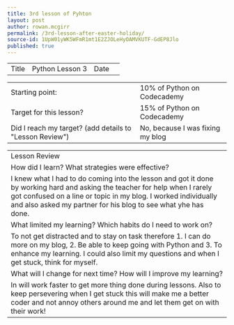 ```yaml
---
title: 3rd lesson of Pyhton
layout: post
author: rowan.mcgirr
permalink: /3rd-lesson-after-easter-holiday/
source-id: 1UpW01yWK5WFmR1mt1E2ZJOLeHyOAMVKUTF-GdEP8Jlo
published: true
---
```

<table>
  <tr>
    <td>Title</td>
    <td>Python Lesson 3</td>
    <td>Date</td>
    <td></td>
  </tr>
</table>


<table>
  <tr>
    <td>Starting point:</td>
    <td>10% of Python on Codecademy</td>
  </tr>
  <tr>
    <td>Target for this lesson?</td>
    <td>15% of Python on Codecademy</td>
  </tr>
  <tr>
    <td>Did I reach my target? 
(add details to "Lesson Review")</td>
    <td>No, because I was fixing my blog</td>
  </tr>
</table>


<table>
  <tr>
    <td>Lesson Review</td>
  </tr>
  <tr>
    <td>How did I learn? What strategies were effective? </td>
  </tr>
  <tr>
    <td>I knew what I had to do coming into the lesson and got it done by working hard and asking the teacher for help when I rarely got confused on a line or topic in my blog. I worked individually and also asked my partner for his blog to see what yhe has done.</td>
  </tr>
  <tr>
    <td>What limited my learning? Which habits do I need to work on?</td>
  </tr>
  <tr>
    <td>To not get distracted and to stay on task therefore 1.  I can do more on my blog, 2. Be able to keep going with  Python and 3. To enhance my learning. I could also limit my questions and when I get stuck, think for myself.</td>
  </tr>
  <tr>
    <td>What will I change for next time? How will I improve my learning?</td>
  </tr>
  <tr>
    <td>In will work faster to get more thing done during lessons. Also to keep persevering when I get stuck this will make me a better coder and not annoy others around me and let them get on with their work!</td>
  </tr>
</table>


